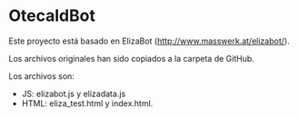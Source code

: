 ﻿# OtecaldBot
Este proyecto está basado en ElizaBot (http://www.masswerk.at/elizabot/).

Los archivos originales han sido copiados a la carpeta de GitHub.

Los archivos son:

* JS: elizabot.js y elizadata.js
* HTML: eliza_test.html y index.html.

